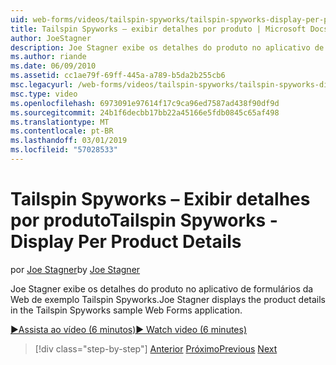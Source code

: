 ```yaml
---
uid: web-forms/videos/tailspin-spyworks/tailspin-spyworks-display-per-product-details
title: Tailspin Spyworks – exibir detalhes por produto | Microsoft Docs
author: JoeStagner
description: Joe Stagner exibe os detalhes do produto no aplicativo de formulários da Web de exemplo Tailspin Spyworks.
ms.author: riande
ms.date: 06/09/2010
ms.assetid: cc1ae79f-69ff-445a-a789-b5da2b255cb6
msc.legacyurl: /web-forms/videos/tailspin-spyworks/tailspin-spyworks-display-per-product-details
msc.type: video
ms.openlocfilehash: 6973091e97614f17c9ca96ed7587ad438f90df9d
ms.sourcegitcommit: 24b1f6decbb17bb22a45166e5fdb0845c65af498
ms.translationtype: MT
ms.contentlocale: pt-BR
ms.lasthandoff: 03/01/2019
ms.locfileid: "57028533"
---
```

<a name="tailspin-spyworks---display-per-product-details"></a><span data-ttu-id="d037d-103">Tailspin Spyworks – Exibir detalhes por produto</span><span class="sxs-lookup"><span data-stu-id="d037d-103">Tailspin Spyworks - Display Per Product Details</span></span>
====================
<span data-ttu-id="d037d-104">por [Joe Stagner](https://github.com/JoeStagner)</span><span class="sxs-lookup"><span data-stu-id="d037d-104">by [Joe Stagner](https://github.com/JoeStagner)</span></span>

<span data-ttu-id="d037d-105">Joe Stagner exibe os detalhes do produto no aplicativo de formulários da Web de exemplo Tailspin Spyworks.</span><span class="sxs-lookup"><span data-stu-id="d037d-105">Joe Stagner displays the product details in the Tailspin Spyworks sample Web Forms application.</span></span>

[<span data-ttu-id="d037d-106">&#9654;Assista ao vídeo (6 minutos)</span><span class="sxs-lookup"><span data-stu-id="d037d-106">&#9654; Watch video (6 minutes)</span></span>](https://channel9.msdn.com/Blogs/ASP-NET-Site-Videos/tailspin-spyworks-display-per-product-details)

> [!div class="step-by-step"]
> <span data-ttu-id="d037d-107">[Anterior](tailspin-spyworks-display-the-product-list.md)
> [Próximo](tailspin-spyworks-adding-items-to-the-shopping-cart.md)</span><span class="sxs-lookup"><span data-stu-id="d037d-107">[Previous](tailspin-spyworks-display-the-product-list.md)
[Next](tailspin-spyworks-adding-items-to-the-shopping-cart.md)</span></span>
